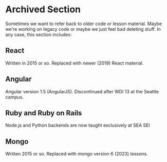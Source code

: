 # Archived Section

Sometimes we want to refer back to older code or lesson material. Maybe we're working on legacy code or maybe we just feel bad deleting stuff. In any case, this section includes:

## React

Written in 2015 or so. Replaced with newer \(2019\) React material.

## Angular

Angular version 1.5 \(AngularJS\). Discontinued after WDI 13 at the Seattle campus.

## Ruby and Ruby on Rails

Node.js and Python backends are now taught exclusively at SEA SEI

## Mongo

Written 2015 or so. Replaced with mongo version 6 (2023) lessons.
